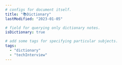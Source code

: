 ```yaml
---
# configs for document itself.
title: "📚Dictionary"
lastModified: "2023-01-05"

# field for querying only dictionary notes.
isDictionary: true

# add some tags for specifying particular subjects.
tags:
  - "dictionary"
  - "techInterview"
---
```

```toc
```
